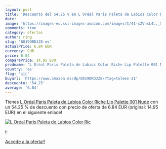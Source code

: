 ```yaml
---
layout: post
title: 'Descuento del 54.25 % en L Oréal Paris Paleta de Labios Color Ric'
date: 
image: 'https://images-eu.ssl-images-amazon.com/images/I/41-xZVhsL4L._SL200_.jpg'
comments: true
category: ofertas
author: ring
slug: 'B019ORD3Z8-es'
actualPrice: 6.84 EUR
currency: EUR
price: 6.84
comparePrice: 14.95 EUR
prodname: 'L Oréal Paris Paleta de Labios Color Riche Lip Palette 001 Nude'
country: 'es'
flag: '🇪🇸'
buyurl: 'https://www.amazon.es/dp/B019ORD3Z8/?tag=tolees-21'
descuento: '54.25'
average: '6.84'
---
```


Tienes [L Oréal Paris Paleta de Labios Color Riche Lip Palette 001 Nude](https://www.amazon.es/dp/B019ORD3Z8/?tag=tolees-21) con un 54.25 % de descuento con precio de oferta de 6.84 EUR (original: 14.95 EUR) en el siguiente enlace!

[![L Oréal Paris Paleta de Labios Color Ric](https://images-eu.ssl-images-amazon.com/images/I/41-xZVhsL4L._SL200_.jpg)](https://www.amazon.es/dp/B019ORD3Z8/?tag=tolees-21)

ℹ️:


[Accede a la oferta!!](https://www.amazon.es/dp/B019ORD3Z8/?tag=tolees-21)
